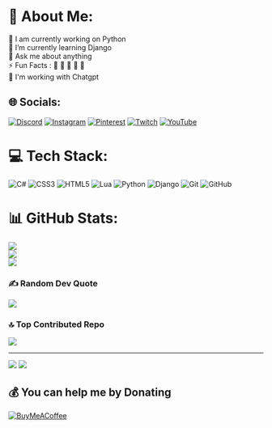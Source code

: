# 💫 About Me:
🏢 I am currently working on Python<br>🌱 I’m currently learning Django<br>💬 Ask me about anything<br>⚡ Fun Facts : 🍕 🏉 🏏 🎥 🚞<br>🤝 I'm working with Chatgpt<br>


## 🌐 Socials:
[![Discord](https://img.shields.io/badge/Discord-%237289DA.svg?logo=discord&logoColor=white)](https://discord.gg/https://discord.gg/gGzEK7AHYE) [![Instagram](https://img.shields.io/badge/Instagram-%23E4405F.svg?logo=Instagram&logoColor=white)](https://instagram.com/powermatin) [![Pinterest](https://img.shields.io/badge/Pinterest-%23E60023.svg?logo=Pinterest&logoColor=white)](https://pinterest.com/matinshahabadi3) [![Twitch](https://img.shields.io/badge/Twitch-%239146FF.svg?logo=Twitch&logoColor=white)](https://twitch.tv/powermatin) [![YouTube](https://img.shields.io/badge/YouTube-%23FF0000.svg?logo=YouTube&logoColor=white)](https://youtube.com/@powermatin) 

# 💻 Tech Stack:
![C#](https://img.shields.io/badge/c%23-%23239120.svg?style=flat&logo=csharp&logoColor=white) ![CSS3](https://img.shields.io/badge/css3-%231572B6.svg?style=flat&logo=css3&logoColor=white) ![HTML5](https://img.shields.io/badge/html5-%23E34F26.svg?style=flat&logo=html5&logoColor=white) ![Lua](https://img.shields.io/badge/lua-%232C2D72.svg?style=flat&logo=lua&logoColor=white) ![Python](https://img.shields.io/badge/python-3670A0?style=flat&logo=python&logoColor=ffdd54) ![Django](https://img.shields.io/badge/django-%23092E20.svg?style=flat&logo=django&logoColor=white) ![Git](https://img.shields.io/badge/git-%23F05033.svg?style=flat&logo=git&logoColor=white) ![GitHub](https://img.shields.io/badge/github-%23121011.svg?style=flat&logo=github&logoColor=white)
# 📊 GitHub Stats:
![](https://github-readme-stats.vercel.app/api?username=power0matin&theme=codeSTACKr&hide_border=false&include_all_commits=false&count_private=false)<br/>
![](https://github-readme-streak-stats.herokuapp.com/?user=power0matin&theme=codeSTACKr&hide_border=false)<br/>
![](https://github-readme-stats.vercel.app/api/top-langs/?username=power0matin&theme=codeSTACKr&hide_border=false&include_all_commits=false&count_private=false&layout=compact)

### ✍️ Random Dev Quote
![](https://quotes-github-readme.vercel.app/api?type=vetical&theme=radical)

### 🔝 Top Contributed Repo
![](https://github-contributor-stats.vercel.app/api?username=power0matin&limit=5&theme=codeSTACKr&combine_all_yearly_contributions=true)

---
[![](https://visitcount.itsvg.in/api?id=power0matin&icon=5&color=1)](https://visitcount.itsvg.in)
<a href="https://www.coffeebede.com/powermatin"><img class="img-fluid" src="https://coffeebede.ir/DashboardTemplateV2/app-assets/images/banner/default-yellow.svg" /></a>

  ## 💰 You can help me by Donating
  [![BuyMeACoffee](https://img.shields.io/badge/Buy%20Me%20a%20Coffee-ffdd00?style=for-the-badge&logo=buy-me-a-coffee&logoColor=black)](https://coffeebede.com/powermatin) 
  
<!-- Proudly created with GPRM ( https://gprm.itsvg.in ) -->
